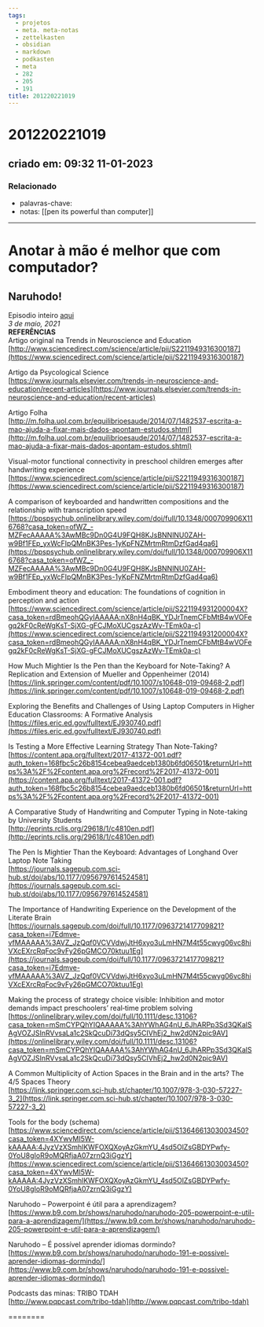 ```yaml
---
tags:
  - projetos
  - meta. meta-notas
  - zettelkasten
  - obsidian
  - markdown
  - podkasten
  - meta
  - 282
  - 205
  - 191
title: 201220221019
---
```


# 201220221019

## criado em: 09:32 11-01-2023

### Relacionado

- palavras-chave: 
- notas: [[pen its powerful than computer]]
---

# Anotar à mão é melhor que com computador?

## Naruhodo!

Episodio inteiro [aqui](https://open.spotify.com/episode/4iIf7PRfDKIc1sf0u7wIXj?si=21745c674b6041bc)  
*3 de maio, 2021*  
**REFERÊNCIAS**  
Artigo original na Trends in Neuroscience and Education  
[http://www.sciencedirect.com/science/article/pii/S2211949316300187](https://www.sciencedirect.com/science/article/pii/S2211949316300187)

Artigo da Psycological Science  
[https://www.journals.elsevier.com/trends-in-neuroscience-and-education/recent-articles](https://www.journals.elsevier.com/trends-in-neuroscience-and-education/recent-articles)

Artigo Folha  
[http://m.folha.uol.com.br/equilibrioesaude/2014/07/1482537-escrita-a-mao-ajuda-a-fixar-mais-dados-apontam-estudos.shtml](http://m.folha.uol.com.br/equilibrioesaude/2014/07/1482537-escrita-a-mao-ajuda-a-fixar-mais-dados-apontam-estudos.shtml)

Visual-motor functional connectivity in preschool children emerges after handwriting experience  
[https://www.sciencedirect.com/science/article/pii/S2211949316300187](https://www.sciencedirect.com/science/article/pii/S2211949316300187)

A comparison of keyboarded and handwritten compositions and the relationship with transcription speed  
[https://bpspsychub.onlinelibrary.wiley.com/doi/full/10.1348/000709906X116768?casa_token=ofWZ_-MZFecAAAAA%3AwMBc9Dn0G4U9FQH8KJsBNNlNU0ZAH-w9Bf1FEp_yxWcFIpQMnBK3Pes-1yKpFNZMrtmRtmDzfGad4qa6](https://bpspsychub.onlinelibrary.wiley.com/doi/full/10.1348/000709906X116768?casa_token=ofWZ_-MZFecAAAAA%3AwMBc9Dn0G4U9FQH8KJsBNNlNU0ZAH-w9Bf1FEp_yxWcFIpQMnBK3Pes-1yKpFNZMrtmRtmDzfGad4qa6)

Embodiment theory and education: The foundations of cognition in perception and action  
[https://www.sciencedirect.com/science/article/pii/S221194931200004X?casa_token=rdBmeohQGyIAAAAA:nX8nH4qBK_YDJrTnemCFbMtB4wVOFegq2kF0cReWgKsT-SjXG-gFCJMoXUCgszAzWv-TEmk0a-c](https://www.sciencedirect.com/science/article/pii/S221194931200004X?casa_token=rdBmeohQGyIAAAAA:nX8nH4qBK_YDJrTnemCFbMtB4wVOFegq2kF0cReWgKsT-SjXG-gFCJMoXUCgszAzWv-TEmk0a-c)

How Much Mightier Is the Pen than the Keyboard for Note-Taking? A Replication and Extension of Mueller and Oppenheimer (2014)  
[https://link.springer.com/content/pdf/10.1007/s10648-019-09468-2.pdf](https://link.springer.com/content/pdf/10.1007/s10648-019-09468-2.pdf)

Exploring the Benefits and Challenges of Using Laptop Computers in Higher  
Education Classrooms: A Formative Analysis  
[https://files.eric.ed.gov/fulltext/EJ930740.pdf](https://files.eric.ed.gov/fulltext/EJ930740.pdf)

Is Testing a More Effective Learning Strategy Than Note-Taking?  
[https://content.apa.org/fulltext/2017-41372-001.pdf?auth_token=168fbc5c26b8154cebea9aedceb1380b6fd06501&returnUrl=https%3A%2F%2Fcontent.apa.org%2Frecord%2F2017-41372-001](https://content.apa.org/fulltext/2017-41372-001.pdf?auth_token=168fbc5c26b8154cebea9aedceb1380b6fd06501&returnUrl=https%3A%2F%2Fcontent.apa.org%2Frecord%2F2017-41372-001)

A Comparative Study of Handwriting and Computer Typing in Note-taking by University Students  
[http://eprints.rclis.org/29618/1/c4810en.pdf](http://eprints.rclis.org/29618/1/c4810en.pdf)

The Pen Is Mightier Than the Keyboard: Advantages of Longhand Over Laptop Note Taking  
[https://journals.sagepub.com.sci-hub.st/doi/abs/10.1177/0956797614524581](https://journals.sagepub.com.sci-hub.st/doi/abs/10.1177/0956797614524581)

The Importance of Handwriting Experience on the Development of the Literate Brain  
[https://journals.sagepub.com/doi/full/10.1177/0963721417709821?casa_token=i7Edmve-vfMAAAAA%3AVZ_JzQqf0VCVVdwjJtH6xyo3uLmHN7M4t55cwyg06vc8hiVXcEXrcRqFoc9vFy26pGMCO70ktuu1Eg](https://journals.sagepub.com/doi/full/10.1177/0963721417709821?casa_token=i7Edmve-vfMAAAAA%3AVZ_JzQqf0VCVVdwjJtH6xyo3uLmHN7M4t55cwyg06vc8hiVXcEXrcRqFoc9vFy26pGMCO70ktuu1Eg)

Making the process of strategy choice visible: Inhibition and motor demands impact preschoolers’ real‐time problem solving  
[https://onlinelibrary.wiley.com/doi/full/10.1111/desc.13106?casa_token=mSmCYPQhYIQAAAAA%3AhYWhAG4nU_6JhARPp3Sd3QKalSAgVOZJSInRVvsaLa1c2SkQcuDi73dQsy5CIVhEj2_hw2d0N2pic9AV](https://onlinelibrary.wiley.com/doi/full/10.1111/desc.13106?casa_token=mSmCYPQhYIQAAAAA%3AhYWhAG4nU_6JhARPp3Sd3QKalSAgVOZJSInRVvsaLa1c2SkQcuDi73dQsy5CIVhEj2_hw2d0N2pic9AV)

A Common Multiplicity of Action Spaces in the Brain and in the arts? The 4/5 Spaces Theory  
[https://link.springer.com.sci-hub.st/chapter/10.1007/978-3-030-57227-3_2](https://link.springer.com.sci-hub.st/chapter/10.1007/978-3-030-57227-3_2)

Tools for the body (schema)  
[https://www.sciencedirect.com/science/article/pii/S1364661303003450?casa_token=4XYwvMI5W-kAAAAA:4JyzVzXSmhlKWFOXQXoyAzGkmYU_4sd5OlZsGBDYPwfy-0YoU8gIoR9oMQRfjaA07zrnQ3iGgzY](https://www.sciencedirect.com/science/article/pii/S1364661303003450?casa_token=4XYwvMI5W-kAAAAA:4JyzVzXSmhlKWFOXQXoyAzGkmYU_4sd5OlZsGBDYPwfy-0YoU8gIoR9oMQRfjaA07zrnQ3iGgzY)

Naruhodo – Powerpoint é útil para a aprendizagem?  
[https://www.b9.com.br/shows/naruhodo/naruhodo-205-powerpoint-e-util-para-a-aprendizagem/](https://www.b9.com.br/shows/naruhodo/naruhodo-205-powerpoint-e-util-para-a-aprendizagem/)

Naruhodo – É possível aprender idiomas dormindo?  
[https://www.b9.com.br/shows/naruhodo/naruhodo-191-e-possivel-aprender-idiomas-dormindo/](https://www.b9.com.br/shows/naruhodo/naruhodo-191-e-possivel-aprender-idiomas-dormindo/)

Podcasts das minas: TRIBO TDAH  
[http://www.pqpcast.com/tribo-tdah](http://www.pqpcast.com/tribo-tdah)

========
